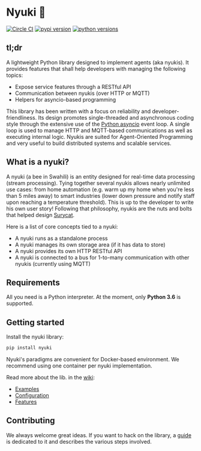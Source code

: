 # Nyuki :bee:

[![Circle CI](https://img.shields.io/circleci/project/surycat/nyuki/master.svg)](https://circleci.com/gh/surycat/nyuki)
[![pypi version](http://img.shields.io/pypi/v/nyuki.svg)](https://pypi.python.org/pypi/nyuki)
[![python versions](https://img.shields.io/pypi/pyversions/nyuki.svg)](https://pypi.python.org/pypi/nyuki/)


## tl;dr
A lightweight Python library designed to implement agents (aka nyukis). It provides features that shall help developers with managing the following topics:

* Expose service features through a RESTful API
* Communication between nyukis (over HTTP or MQTT)
* Helpers for asyncio-based programming

This library has been written with a focus on reliability and developer-friendliness. Its design promotes single-threaded and asynchronous coding style through the extensive use of the [Python asyncio](https://docs.python.org/3/library/asyncio.html) event loop. A single loop is used to manage HTTP and MQTT-based communications as well as executing internal logic. Nyukis are suited for Agent-Oriented Programming and very useful to build distributed systems and scalable services.

## What is a nyuki?
A nyuki (a bee in Swahili) is an entity designed for real-time data processing (stream processing). Tying together several nyukis allows nearly unlimited use cases: from home automation (e.g. warm up my home when you're less than 5 miles away) to smart industries (lower down pressure and notify staff upon reaching a temperature threshold). This is up to the developer to write his own user story! Following that philosophy, nyukis are the nuts and bolts that helped design [Surycat](http://www.surycat.com).

Here is a list of core concepts tied to a nyuki:

* A nyuki runs as a standalone process
* A nyuki manages its own storage area (if it has data to store)
* A nyuki provides its own HTTP RESTful API
* A nyuki is connected to a bus for 1-to-many communication with other nyukis (currently using MQTT)

## Requirements
All you need is a Python interpreter. At the moment, only **Python 3.6** is supported.

## Getting started

Install the nyuki library:
```bash
pip install nyuki
```

Nyuki's paradigms are convenient for Docker-based environment. We recommend using one container per nyuki implementation.

Read more about the lib. in the [wiki](https://github.com/surycat/nyuki/wiki):
* [Examples](https://github.com/surycat/nyuki/wiki/Examples)
* [Configuration](https://github.com/surycat/nyuki/wiki/Configuration)
* [Features](https://github.com/surycat/nyuki/wiki/Features)

## Contributing

We always welcome great ideas. If you want to hack on the library, a [guide](CONTRIBUTING.md) is dedicated to it and describes the various steps involved.
